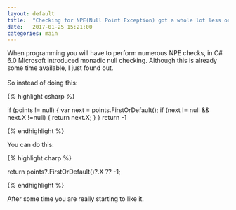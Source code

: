 ```yaml
---
layout: default
title:  "Checking for NPE(Null Point Exception) got a whole lot less onerous."
date:   2017-01-25 15:21:00
categories: main
---
```


When programming you will have to perform numerous NPE checks, in C# 6.0 Microsoft introduced monadic null checking.
Although this is already some time available, I just found out.<br><br>
So instead of doing this:

{% highlight csharp %}

if (points != null) {
  var next = points.FirstOrDefault();
  if (next != null && next.X !=null) {
    return next.X;
  }
}
return -1

{% endhighlight %}

You can do this:

{% highlight charp %}

return points?.FirstOrDefault()?.X ?? -1;

{% endhighlight %}

After some time you are really starting to like it.
